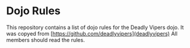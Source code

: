 Dojo Rules
==========

This repository contains a list of dojo rules for the Deadly Vipers dojo.
It was copyed from [https://github.com/deadlyvipers](deadlyvipers)
All members should read the rules.

